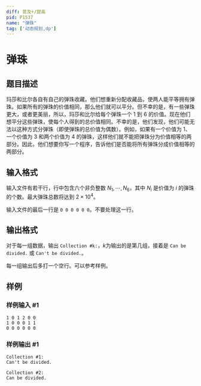 ```yaml
---
diff: 普及+/提高
pid: P1537
name: "弹珠"
tag: ['动态规划,dp']
---
```

# 弹珠
## 题目描述

玛莎和比尔各自有自己的弹珠收藏。他们想重新分配收藏品，使两人能平等拥有弹珠。如果所有的弹珠的价值相同，那么他们就可以平分。但不幸的是，有一些弹珠更大，或者更美丽，所以，玛莎和比尔给每个弹珠一个 $1$ 到 $6$ 的价值。现在他们想平分这些弹珠，使每个人得到的总价值相同。不幸的是，他们发现，他们可能无法以这种方式分弹珠（即使弹珠的总价值为偶数）。例如，如果有一个价值为 $1$、一个价值为 $3$ 和两个价值为 $4$ 的弹珠，这样他们就不能把弹珠分为价值相等的两部分。因此，他们想要你写一个程序，告诉他们是否能将所有弹珠分成价值相等的两部分。

## 输入格式

输入文件有若干行，行中包含六个非负整数 $N_1,\cdots,N_6$，其中 $N_i$ 是价值为 $i$ 的弹珠的个数。最大弹珠总数将达到 $2\times 10^4$。

输入文件的最后一行是 `0 0 0 0 0 0`。不要处理这一行。
## 输出格式

对于每一组数据，输出 `Collection #k:`，$k$为输出的是第几组，接着是 `Can be divided.` 或 `Can't be divided.`。

每一组输出后多打一个空行。可以参考样例。

## 样例

### 样例输入 #1
```
1 0 1 2 0 0 
1 0 0 0 1 1 
0 0 0 0 0 0 

```
### 样例输出 #1
```
Collection #1:
Can't be divided.

Collection #2:
Can be divided.

```
